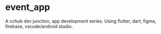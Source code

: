 # event_app
 A cchub dev junction, app development series. Using flutter, dart, figma, firebase, vscode/android studio.
